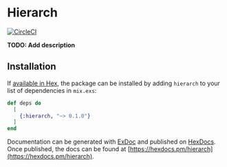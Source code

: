 # Hierarch

[![CircleCI](https://circleci.com/gh/GreenNerd-Labs/hierarch/tree/develop.svg?style=svg)](https://circleci.com/gh/GreenNerd-Labs/hierarch/tree/develop)

**TODO: Add description**

## Installation

If [available in Hex](https://hex.pm/docs/publish), the package can be installed
by adding `hierarch` to your list of dependencies in `mix.exs`:

```elixir
def deps do
  [
    {:hierarch, "~> 0.1.0"}
  ]
end
```

Documentation can be generated with [ExDoc](https://github.com/elixir-lang/ex_doc)
and published on [HexDocs](https://hexdocs.pm). Once published, the docs can
be found at [https://hexdocs.pm/hierarch](https://hexdocs.pm/hierarch).

